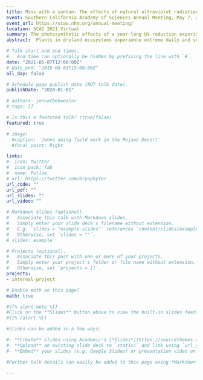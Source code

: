 ```yaml
---
title: Moss with a suntan- The effects of natural ultraviolet radiation on the Mojave Desert moss 𝙎𝙮𝙣𝙩𝙧𝙞𝙘𝙝𝙞𝙖 𝙘𝙖𝙣𝙞𝙣𝙚𝙧𝙫𝙞𝙨
event: Southern California Academy of Sciences Annual Meeting, May 7, 2021
event_url: https://scas.nhm.org/annual-meeting/
location: SCAS 2021 Virtual
summary: The photosynthetic effects of a year-long UV-reduction experiment on natural populations of Syntrichia caninervis.
abstract:  Plants in dryland ecosystems experience extreme daily and seasonal fluctuations in light, temperature, and water availability. We used an in-situ field experiment to uncover the effects of natural and reduced levels of UV radiation on plant color, photosynthetic biology, and the transcriptome in the desiccation-tolerant desert moss Syntrichia caninervis. We tested the hypotheses that:. (1) S. caninervis plants develop a darkly pigmented suntan in the presence of UV radiation, and thus will be less darkly pigmented when UV is removed, (2) S. caninervis dissipates excess sunlight in a sustained manner while dry and unable to perform photosynthesis, and (3) a reduction of UV radiation will result in improved recovery of photosynthetic efficiency. UV-filtering windows and UV-transmitting controls windows were placed over S. caninervis cushions in the Mojave Desert for one year before plants were collected and analyzed. All field-collected plants had extremely low photosynthetic efficiency after initial rehydration but recovered over eight days in lab-simulated winter conditions. UV-filtered plants had lower photosynthetic efficiency during recovery, higher concentrations of photoprotective pigments and antioxidants such as zeaxanthin and tocopherols, and lower concentrations neoxanthin and chlorophyll b than plants exposed to near natural UV levels. Furthermore, UV-filtered plants were significantly greener than UV-transmitted or un-manipulated site reference plants, which were dark brown as is characteristic of this species. Field-grown S. caninervis underwent sustained thermal quenching that took days to relax and for efficient photosynthesis to resume. Reduction of solar UV radiation adversely affected recovery of photosynthetic efficiency following rehydration.

# Talk start and end times.
#   End time can optionally be hidden by prefixing the line with `#`.
date: "2021-05-07T12:00:00Z"
# date_end: "2019-08-01T15:00:00Z"
all_day: false

# Schedule page publish date (NOT talk date).
publishDate: "2020-01-01"

# authors: jennatbekwealor
# tags: []

# Is this a featured talk? (true/false)
featured: true

# image:
  #caption: 'Jenna doing field work in the Mojave Desert'
  #focal_point: Right

links:
#- icon: twitter
#  icon_pack: fab
#  name: Follow
# url: https://twitter.com/Bryophyter
url_code: ""
url_pdf: ""
url_slides: ""
url_video: ""

# Markdown Slides (optional).
#   Associate this talk with Markdown slides.
#   Simply enter your slide deck's filename without extension.
#   E.g. `slides = "example-slides"` references `content/slides/example-slides.md`.
#   Otherwise, set `slides = ""`.
# slides: example

# Projects (optional).
#   Associate this post with one or more of your projects.
#   Simply enter your project's folder or file name without extension.
#   Otherwise, set `projects = []`.
projects:
- internal-project

# Enable math on this page?
math: true

#{{% alert note %}}
#Click on the **Slides** button above to view the built-in slides feature.
#{{% /alert %}}

#Slides can be added in a few ways:

#- **Create** slides using Academic's [*Slides*](https://sourcethemes.com/academic/docs/managing-content/#create-slides) feature and link using `slides` parameter in the front matter of the talk file
#- **Upload** an existing slide deck to `static/` and link using `url_slides` parameter in the front matter of the talk file
#- **Embed** your slides (e.g. Google Slides) or presentation video on this page using [shortcodes](https://sourcethemes.com/academic/docs/writing-markdown-latex/).

#Further talk details can easily be added to this page using *Markdown* and $\rm \LaTeX$ math code.

---
```


